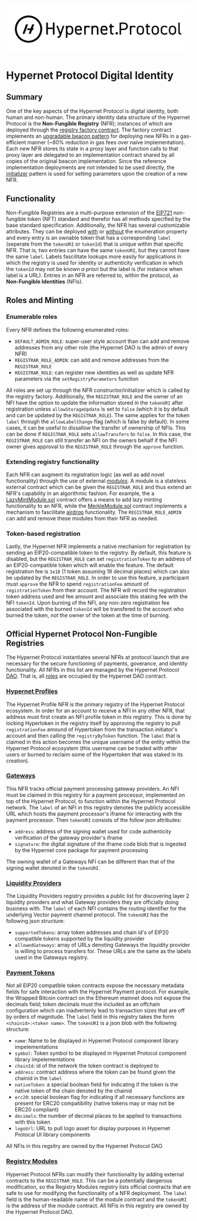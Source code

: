 <p align="center">
  <img src="/documentation/images/hypernet-protocol-black.svg" width="500">
</p>

# Hypernet Protocol Digital Identity

## Summary

One of the key aspects of the Hypernet Protocol is digital identity, both human and non-human. The primary identity data structure
of the Hypernet Protocol is the **Non-Fungible Registry** (NFR); instances of which are deployed through the 
[registry factory contract](/packages/contracts/contracts/identity/UpgradeableRegistryFactory.sol). The factory contract implements an 
[upgradable beacon pattern](https://docs.openzeppelin.com/contracts/4.x/api/proxy#UpgradeableBeacon) for deploying new NFRs in a gas-efficient 
manner (~80% reduction in gas fees over naive implementation). Each new NFR stores its state in a proxy layer and function calls to that 
proxy layer are delegated to an implementation contract shared by all copies of the original beacon implementation. Since the reference 
implementation deployments are not intended to be used directly, the 
[initializer](https://docs.openzeppelin.com/upgrades-plugins/1.x/writing-upgradeable#initializers) pattern is used for setting parameters 
upon the creation of a new NFR.

## Functionality

Non-Fungible Registries are a multi-purpose extension of the [EIP721](https://eips.ethereum.org/EIPS/eip-721) non-fungible token (NFT) standard and therefor has
all methods specified by the base standard specification. Additionally, the NFR has several customizable attributes. They can be deployed 
[with](/packages/contracts/contracts/identity/NonFungibleRegistryEnumerableUpgradeable.sol) or 
[without](/packages/contracts/contracts/identity/NonFungibleRegistryUpgradeable.sol) the enumeration property and every entry is an ownable 
token that has a corresponding `label` (seperate from the `tokenURI` or `tokenId`) that is unique within that specific NFR. That is, two 
entries can have the same `tokenURI`, but they cannot have the same `label`. Labels fascilitate lookups more easily for applications in 
which the registry is used for identity or authenticity verification in which the `tokenId` may not be known *a priori* but the label is 
(for instance when label is a URL). Entries in an NFR are referred to, within the protocol, as **Non-Fungible Identities** (NFIs). 

## Roles and Minting

### Enumerable roles

Every NFR defines the following enumerated roles:

- `DEFAULT_ADMIN_ROLE`: super-user style account than can add and remove addresses from any other role (the Hypernet DAO is the admin of every NFR)
- `REGISTRAR_ROLE_ADMIN`: can add and remove addresses from the `REGISTRAR_ROLE`
- `REGISTRAR_ROLE`: can register new identities as well as update NFR parameters via the `setRegistryParameters` function

All roles are set up through the NFR constructor/initializer which is called by the registry factory. Additionally, the 
`REGISTRAR_ROLE` and the owner of an NFI have the option to update the information stored in the `tokenURI` after registration unless 
`allowStorageUpdate` is set to `false` (which it is by default and can be updated by the `REGISTRAR_ROLE`). The same applies for the 
token `label` through the `allowLabelChange` flag (which is false by default). In some cases, it can be useful to dissallow the transfer 
of ownership of NFIs. This can be done if `REGISTRAR_ROLE` sets `allowTransfers` to `false`. In this case, the `REGISTRAR_ROLE` can still 
transfer an NFI on the owners behalf if the NFI owner gives approval to the `REGISTRAR_ROLE` through the `approve` function.

### Extending registry functionality 

Each NFR can augment its registration logic (as well as add novel functionality) through the use of external 
[*modules*](/packages/contracts/contracts/modules/README.md). A module is a stateless external contract which can be given the `REGISTRAR_ROLE` 
and thus extend an NFR's capability in an algorithmic fashion. For example, the a 
[LazyMintModule.sol](/packages/contracts/contracts/modules/LazyMintModule.sol) contract offers a means to add lazy minting functionality 
to an NFR, while the [MerkleModule.sol](/packages/contracts/contracts/modules/MerkleModule.sol) contract implements a mechanism to 
fascilitate [airdrop](https://blog.openzeppelin.com/workshop-recap-building-an-nft-merkle-drop/) functionality. The `REGISTRAR_ROLE_ADMIN` 
can add and remove these modules from their NFR as needed. 

### Token-based registration

Lastly, the Hypernet NFR implements a native mechanism for registration by sending an EIP20-compatible token to the registry. By default, this feature is 
disabled, but the `REGISTRAR_ROLE` can set `registrationToken` to an address of an EIP20-compatible token which will enable the feature. The 
default registration fee is `1e18` (1 token assuming 18 decimal places) which can also be updated by the `REGISTRAR_ROLE`. In order to use this 
feature, a participant must `approve` the NFR to spend `registrationFee` amount of `registrationToken` from their account. The NFR will 
record the registration token address used and fee amount and associate this staking fee with the NFI `tokenId`. Upon burning of the NFI, 
any non-zero registration fee associated with the burned `tokenId` will be transfered to the account who burned the token, *not* the owner
of the token at the time of burning. 

## Official Hypernet Protocol Non-Fungible Registries

The Hypernet Protocol instantiates several NFRs at protocol launch that are necessary for the secure functioning of payments, goverance, and identity 
functionality. All NFRs in this list are managed by the Hypernet Protocol [DAO](/packages/contracts/contracts/governance/README.md). That is, all 
[roles](#roles-and-minting) are occupied by the Hypernet DAO contract.

### [Hypernet Profiles](https://rinkeby.launchpad.hypernet.foundation/registries/Hypernet%20Profiles/entries)

The Hypernet Profile NFR is the primary registry of the Hypernet Protocol ecosystem. In order for an account to receive a NFI in any other NFR, that 
address must first create an NFI profile token in this registry. This is done by locking Hypertoken in the registry itself by approving the registry to 
pull `registrationFee` amound of Hypertoken from the transaction initiator's account and then calling the `registryByToken` function. The `label` that 
is claimed in this action becomes the unique username of the entity within the Hypernet Protocol ecosystem (this username can be traded with other 
users or burned to reclaim some of the Hypertoken that was staked in its creation).

### [Gateways](https://rinkeby.launchpad.hypernet.foundation/registries/Gateways/entries)

This NFR tracks official payment processing gateway providers. An NFI must be claimed in this registry for a payment processor, implemented on top of the 
Hypernet Protocol, to function within the Hypernet Protocol network. The `label` of an NFI in this registry denotes the publicly accessible URL which hosts 
the payment processor's iframe for interacting with the payment processor. Then `tokenURI` consists of the follow json attributes:

- `address`: address of the signing wallet used for code authenticity verification of the gateway provider's iframe
- `signature`: the digital signature of the iframe code blob that is ingested by the Hypernet core package for payment processing

The owning wallet of a Gateways NFI can be different than that of the signing wallet denoted in the `tokenURI`. 

### [Liquidity Providers](https://rinkeby.launchpad.hypernet.foundation/registries/Liquidity%20Providers/entries)

The Liquidity Providers registry provides a public list for discovering layer 2 liquidity providers and what Gateway providers they are officially doing 
business with. The `label` of each NFI contains the routing identifier for the underlying Vector payment channel protocol. The `tokenURI` has the following 
json structure:

- `supportedTokens`: array token addresses and chain id's of EIP20 compatible tokens supported by the liquidity provider
- `allowedGateways`: array of URLs denoting Gateways the liquidity provider is willing to process transfers for. These URLs are the same as the labels used in the Gateways registry. 

### [Payment Tokens](https://rinkeby.launchpad.hypernet.foundation/registries/Payment%20Tokens/entries)

Not all EIP20 compatible token contracts expose the necessary metadata fields for safe interaction with the Hypernet Payment protocol. For example, the Wrapped Bitcoin
contract on the Ethereum mainnet does not expose the decimals field; token decimals must the included as an offchain configuration which can inadvertenly lead to transaction sizes 
that are off by orders of magnitude. The `label` field in this registry takes the form `<chainid>:<token name>`. The `tokenURI` is a json blob with the following structure:

- `name`: Name to be displayed in Hypernet Protocol component library impelementations
- `symbol`: Token symbol to be displayed in Hypernet Protocol component library impelementations
- `chainId`: id of the network the token contract is deployed to
- `address`: contract address where the token can be found given the chainid in the `label`
- `nativeToken`: a special boolean field for indicating if the token is the native token of the chain denoted by the chainid
- `erc20`: special boolean flag for indicating if all necessary functions are present for ERC20 compatibility (native tokens may or may not be ERC20 compliant)
- `decimals`: the number of decimal places to be applied to transactions with this token
- `logoUrl`: URL to pull logo asset for display purposes in Hypernet Protocal UI library components

All NFIs in this regsitry are owned by the Hypernet Protocol DAO. 

### [Registry Modules](https://rinkeby.launchpad.hypernet.foundation/registries/Registry%20Modules/entries)

Hypernet Protocol NFRs can modify their functionality by adding external contracts to the `REGISTRAR_ROLE`. This can be a potentially dangerous modification, so the
Registry Modules registry lists official contracts that are safe to use for modifying the functionality of a NFR deployment. The `label` field is the human-readable 
name of the module contract and the `tokenURI` is the address of the module contract. All NFIs in this registry are owned by the Hypernet Protocol DAO. 